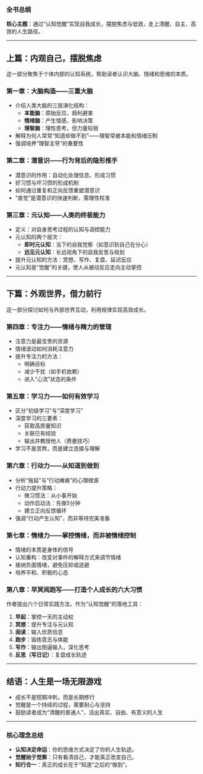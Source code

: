 ### **全书总纲**

**核心主题**：通过“认知觉醒”实现自我成长，摆脱焦虑与低效，走上清醒、自主、高效的人生路径。

---

## **上篇：内观自己，摆脱焦虑**

这一部分聚焦于个体内部的认知系统，帮助读者认识大脑、情绪和思维的本质。

### 第一章：大脑构造——三重大脑

- 介绍人类大脑的三层演化结构：
    - **本能脑**：原始反应，趋利避害
    - **情绪脑**：产生情感，影响决策
    - **理智脑**：理性思考，但力量较弱
- 解释为何人常常“知道却做不到”——理智常被本能和情绪压制
- 强调培养“理智主导”的重要性

### 第二章：潜意识——行为背后的隐形推手

- 潜意识的作用：自动化处理信息、形成习惯
- 好习惯与坏习惯的形成机制
- 如何通过重复和正向反馈重塑潜意识
- “直觉”是潜意识的快速判断，需理性校准

### 第三章：元认知——人类的终极能力

- 定义：对自身思考过程的认知与调控能力
- 元认知的两个层次：
    - **即时元认知**：当下的自我觉察（如意识到自己在分心）
    - **远见元认知**：长远视角下的自我反思与规划
- 提升元认知的方法：冥想、写作、复盘、延迟反应
- 元认知是“觉醒”的关键，使人从被动反应走向主动掌控

---

## **下篇：外观世界，借力前行**

这一部分探讨如何与外部世界互动，利用规律实现高效成长。

### 第四章：专注力——情绪与精力的管理

- 注意力是最宝贵的资源
- 情绪波动如何消耗注意力
- 提升专注力的方法：
    - 明确目标
    - 减少干扰（如手机依赖）
    - 进入“心流”状态的条件

### 第五章：学习力——如何有效学习

- 区分“初级学习”与“深度学习”
- 深度学习的三要素：
    - 获取高质量知识
    - 关联已有经验
    - 输出并教授他人（费曼技巧）
- 学习不是苦熬，而是建立连接与理解

### 第六章：行动力——从知道到做到

- 分析“拖延”与“行动瘫痪”的心理根源
- 行动力提升策略：
    - 微习惯法：从小事开始
    - 动作启动法：先做5分钟
    - 建立正向反馈循环
- 强调“行动产生认知”，而非等待完美准备

### 第七章：情绪力——掌控情绪，而非被情绪控制

- 情绪的本质是身体的信号
- 认知重构：改变对事件的解释方式来调节情绪
- 接纳负面情绪，避免压抑或逃避
- 培养平和、积极的心态

### 第八章：早冥阅跑写——打造个人成长的六大习惯

作者提出六个日常实践方法，作为“认知觉醒”的落地工具：

1. **早起**：掌控一天的主动权
2. **冥想**：提升专注与元认知
3. **阅读**：输入优质信息
4. **跑步**：锻炼意志与体能
5. **写作**：输出倒逼输入，深化思考
6. **反思（写日记）**：复盘成长轨迹

---

## **结语：人生是一场无限游戏**

- 成长不是短期冲刺，而是长期修行
- 觉醒是一个持续的过程，需要耐心与坚持
- 鼓励读者成为“清醒的普通人”，活出真实、自由、有意义的人生

---

### **核心理念总结**

- **认知决定命运**：你的思维方式决定了你的人生轨迹。
- **觉醒始于觉察**：只有看清自己，才能真正改变自己。
- **知行合一**：真正的成长在于“知道”之后的“做到”。


